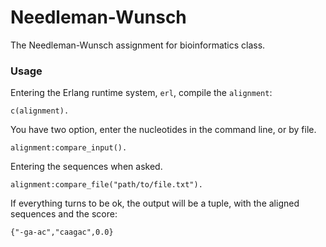 # Needleman-Wunsch
The Needleman-Wunsch assignment for bioinformatics class.

### Usage
Entering the Erlang runtime system, ```erl```, compile the ```alignment```:

    c(alignment).

You have two option, enter the nucleotides in the command line, or by file.

    alignment:compare_input().

Entering the sequences when asked.

    alignment:compare_file("path/to/file.txt").

If everything turns to be ok, the output will be a tuple, with the aligned sequences and the score:

    {"-ga-ac","caagac",0.0}


